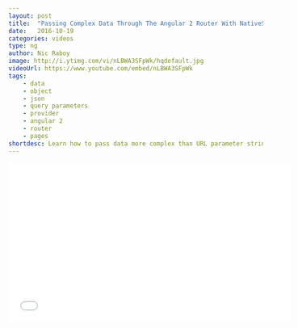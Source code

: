 ```yaml
---
layout: post
title:  "Passing Complex Data Through The Angular 2 Router With NativeScript"
date:   2016-10-19
categories: videos
type: ng
author: Nic Raboy
image: http://i.ytimg.com/vi/nLBWA3SFpWk/hqdefault.jpg
videoUrl: https://www.youtube.com/embed/nLBWA3SFpWk
tags: 
    - data
    - object
    - json
    - query parameters
    - provider
    - angular 2
    - router
    - pages
shortdesc: Learn how to pass data more complex than URL parameter strings between pages of a NativeScript Angular 2 app.
---
```

<iframe width="560" height="315" src="{{ page.videoUrl }}" frameborder="0" allowfullscreen></iframe>
